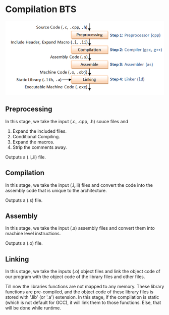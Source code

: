 # Compilation BTS

![Overview](Compilation_BTS.assets/GCC_CompilationProcess.png)

## Preprocessing

In this stage, we take the input (.c, .cpp, .h) souce files and 

1. Expand the included files.
2. Conditional Compiling.
3. Expand the macros.
4. Strip the comments away.

Outputs a (.i,.ii) file.

## Compilation

In this stage, we take the input (.i,.ii) files and convert the code into the assembly code that is unique to the architecture.

Outputs a (.s) file.

## Assembly

In this stage, we take the input (.s) assembly files and convert them into machine level instructions.

Outputs a (.o) file.

## Linking

In this stage, we take the inputs (.o) object files and link the object code of our program with the object code of the library files and other files.

Till now the libraries functions are not mapped to any memory. These library functions are pre-compiled, and the object code of these library files is stored with '.lib' (or '.a') extension. In this stage, if the compilation is static (which is not default for GCC), it will link them to those functions. Else, that will be done while runtime.
